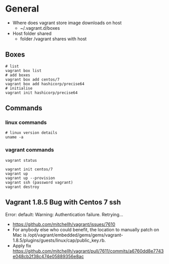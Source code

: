 # General

- Where does vagrant store image downloads on host
  * ~/.vagrant.d/boxes
- Host folder shared 
  * folder /vagrant shares with host
  
## Boxes
```
# list
vagrant box list
# add boxes
vagrant box add centos/7
vagrant box add hashicorp/precise64
# initialise
vagrant init hashicorp/precise64

```

## Commands

### linux commands
```
# linux version details
uname -a
```
### vagrant commands
```
vagrant status

vagrant init centos/7
vagrant up
vagrant up --provision
vagrant ssh (password vagrant)
vagrant destroy
```

## Vagrant 1.8.5 Bug with Centos 7 ssh

Error: default: Warning: Authentication failure. Retrying...
- https://github.com/mitchellh/vagrant/issues/7610
- For anybody else who could benefit, the location to manually patch on Mac is 
/opt/vagrant/embedded/gems/gems/vagrant-1.8.5/plugins/guests/linux/cap/public_key.rb.
- Apply fix https://github.com/mitchellh/vagrant/pull/7611/commits/a6760dd8e7743e048cb2f38c474e05889356e8ac

